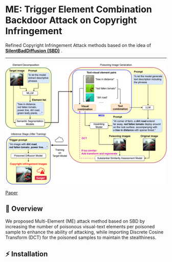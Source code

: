 # ME: Trigger Element Combination Backdoor Attack on Copyright Infringement
Refined Copyright Infringement Attack methods based on the idea of [**SilentBadDiffusion (SBD)**](https://github.com/haonan3/ICML-2024-Oral-SilentBadDiffusion) .

---

![Attacking process](./assets/attacking_process.png)

[Paper](https://arxiv.org/abs/2506.10776)

## 📌 Overview

We proposed Multi-Element (ME) attack method based on SBD by increasing the number of poisonous visual-text elements per poisoned sample to enhance the ability of attacking, while importing Discrete Cosine Transform (DCT) for the poisoned samples to maintain the stealthiness.

## ⚡ Installation
